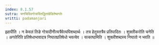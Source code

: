 ```yaml
---
index: 8.1.57
sutra: चनचिदिवगोत्रादितद्धिताम्रेडितेष्वगतेः
vritti: padamanjari
---
```


 इहापीति । न केवलं तिङे गोत्रादीनीत्यत्रैवेत्यपिशब्दार्थः । तत्र हेतुस्तत्रैव प्रतिपादितः । शुक्लीकरोति चनेति । अगतेरिति प्रतिषेधाभावादत्र निघातप्रतिषेधो भवत्येव । यत्काष्ठमिति । शुक्लीशब्दस्य निघातो न भवति ॥